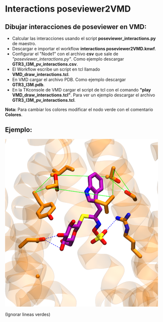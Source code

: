 # Interactions poseviewer2VMD
## Dibujar interacciones de poseviewer en VMD:

- Calcular las interacciones usando el script **poseviewer_interactions.py** de maestro.
- Descargar e importar el workflow **interactions poseviewer2VMD.knwf**.
- Configurar el "Node1" con el archivo **csv** que sale de *"poseviewer_interactions.py"*. Como ejemplo descargar **GTR3_I3M_pv_interactions.csv**.
- El Workflow escribe un script en tcl llamado **VMD_draw_interactions.tcl**.
- En VMD cargar el archivo PDB. Como ejemplo descargar **GTR3_I3M.pdb**.
- En la TKconsole de VMD cargar el script de tcl con el comando **"play VMD_draw_interactions.tcl"**. Para ver un ejemplo descargar el archivo **GTR3_I3M_pv_interactions.tcl**.


**Nota:** Para cambiar los colores modificar el nodo verde con el comentario **Colores**.


## Ejemplo: 
<p align="center">
    <img src="./3_GTR3_I3M_interactions.png?raw=true" width="600">
</p>

(Ignorar lineas verdes)
